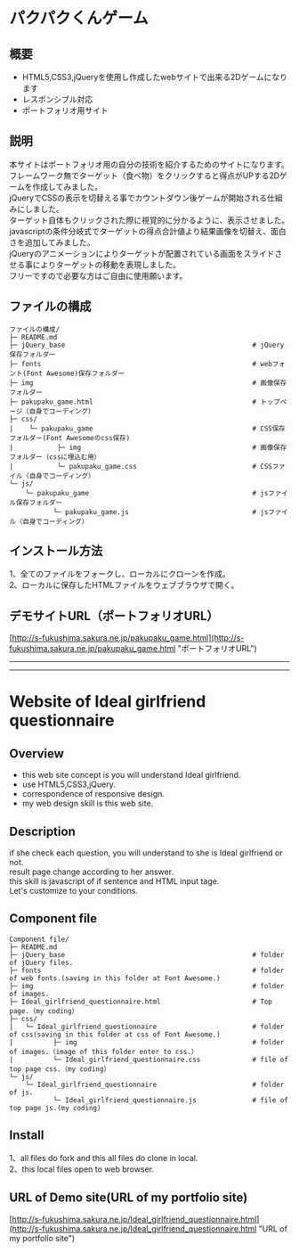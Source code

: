 # パクパクくんゲーム
## 概要
* HTML5,CSS3,jQueryを使用し作成したwebサイトで出来る2Dゲームになります
* レスポンシブル対応
* ポートフォリオ用サイト
## 説明
本サイトはポートフォリオ用の自分の技術を紹介するためのサイトになります。    
フレームワーク無でターゲット（食べ物）をクリックすると得点がUPする2Dゲームを作成してみました。  
jQueryでCSSの表示を切替える事でカウントダウン後ゲームが開始される仕組みにしました。  
ターゲット自体もクリックされた際に視覚的に分かるように、表示させました。  
javascriptの条件分岐式でターゲットの得点合計値より結果画像を切替え、面白さを追加してみました。  
jQueryのアニメーションによりターゲットが配置されている画面をスライドさせる事によりターゲットの移動を表現しました。  
フリーですので必要な方はご自由に使用願います。   
## ファイルの構成
```
ファイルの構成/
├─ README.md
├─ jQuery_base                                               # jQuery保存フォルダー
├─ fonts                                                     # webフォント(Font Awesome)保存フォルダー
├─ img                                                       # 画像保存フォルダー
├─ pakupaku_game.html                                        # トップページ（自身でコーディング）
├─ css/
|    └─ pakupaku_game                                        # CSS保存フォルダー(Font Awesomeのcss保存)
|           ├─ img                                           # 画像保存フォルダー（cssに埋込む用）
|           └─ pakupaku_game.css                             # CSSファイル（自身でコーディング）
└─ js/
    └─ pakupaku_game                                         # jsファイル保存フォルダー
           └─ pakupaku_game.js                               # jsファイル（自身でコーディング）   
```
## インストール方法
1、全てのファイルをフォークし、ローカルにクローンを作成。  
2、ローカルに保存したHTMLファイルをウェブブラウザで開く。  
## デモサイトURL（ポートフォリオURL）
[http://s-fukushima.sakura.ne.jp/pakupaku_game.html](http://s-fukushima.sakura.ne.jp/pakupaku_game.html "ポートフォリオURL")

***
***

# Website of Ideal girlfriend questionnaire
## Overview
* this web site concept is you will understand Ideal girlfriend.
* use HTML5,CSS3,jQuery.
* correspondence of responsive design.
* my web design skill is this web site.
## Description
if she check each question, you will understand to she is Ideal girlfriend or not.  
result page change according to her answer.  
this skill is javascript of if sentence and HTML input tage.    
Let's customize to your conditions.  
## Component file
```
Component file/
├─ README.md
├─ jQuery_base                                               # folder of jQuery files.
├─ fonts                                                     # folder of web fonts.(saving in this folder at Font Awesome.)
├─ img                                                       # folder of images. 
├─ Ideal_girlfriend_questionnaire.html                       # Top page.（my coding）
├─ css/
|   └─ Ideal_girlfriend_questionnaire                        # folder of css(saving in this folder at css of Font Awesome.)
|          ├─ img                                            # folder of images.（image of this folder enter to css.）
|          └─ Ideal_girlfriend_questionnaire.css             # file of top page css.（my coding）
└─ js/
    └─ Ideal_girlfriend_questionnaire                        # folder of js.
           └─ Ideal_girlfriend_questionnaire.js              # file of top page js.(my coding)
```
## Install
1、all files do fork and this all files do clone in local.  
2、this local files open to web browser.  
## URL of Demo site(URL of my portfolio site)
[http://s-fukushima.sakura.ne.jp/Ideal_girlfriend_questionnaire.html](http://s-fukushima.sakura.ne.jp/Ideal_girlfriend_questionnaire.html "URL of my portfolio site")
